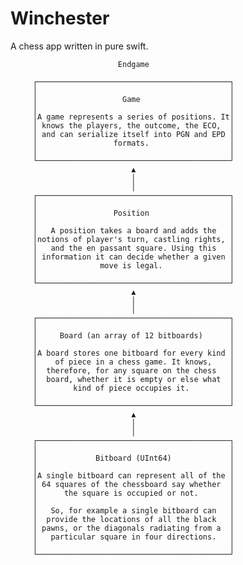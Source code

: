 # Winchester
A chess app written in pure swift.


                            Endgame

         ┌───────────────────────────────────────────┐
         │                                           │
         │                   Game                    │
         │                                           │
         │A game represents a series of positions. It│
         │ knows the players, the outcome, the ECO,  │
         │ and can serialize itself into PGN and EPD │
         │                 formats.                  │
         │                                           │
         └───────────────────────────────────────────┘
                               ▲
                               │
                               │
         ┌───────────────────────────────────────────┐
         │                                           │
         │                 Position                  │
         │                                           │
         │   A position takes a board and adds the   │
         │notions of player's turn, castling rights, │
         │   and the en passant square. Using this   │
         │ information it can decide whether a given │
         │              move is legal.               │
         │                                           │
         └───────────────────────────────────────────┘
                               ▲
                               │
                               │
         ┌───────────────────────────────────────────┐
         │                                           │
         │     Board (an array of 12 bitboards)      │
         │                                           │
         │A board stores one bitboard for every kind │
         │    of piece in a chess game. It knows,    │
         │  therefore, for any square on the chess   │
         │  board, whether it is empty or else what  │
         │        kind of piece occupies it.         │
         │                                           │
         └───────────────────────────────────────────┘
                               ▲
                               │
                               │
         ┌───────────────────────────────────────────┐
         │                                           │
         │             Bitboard (UInt64)             │
         │                                           │
         │A single bitboard can represent all of the │
         │ 64 squares of the chessboard say whether  │
         │      the square is occupied or not.       │
         │                                           │
         │   So, for example a single bitboard can   │
         │  provide the locations of all the black   │
         │ pawns, or the diagonals radiating from a  │
         │   particular square in four directions.   │
         │                                           │
         └───────────────────────────────────────────┘
